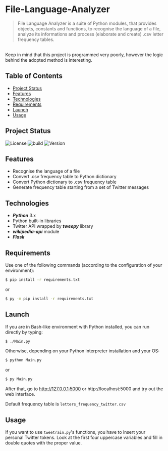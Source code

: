 # File-Language-Analyzer
> File Language Analyzer is a suite of Python modules, that provides objects, constants and functions, to recognise the language of a file, analyze its informations and process (elaborate and create) .csv letter frequency tables.
<br>
Keep in mind that this project is programmed very poorly, however the logic behind the adopted method is interesting.

## Table of Contents
* [Project Status](#project-status)
* [Features](#features)
* [Technologies](#technologies)
* [Requirements](#requirements)
* [Launch](#launch)
* [Usage](#usage)

## Project Status

![License](https://img.shields.io/badge/license-MIT-brightgreen) ![build](https://img.shields.io/badge/build-passed-brightgreen) ![Version](https://img.shields.io/badge/version-1.0.0-blue)

## Features

- Recognise the language of a file
- Convert .csv frequency table to Python dictionary
- Convert Python dictionary to .csv frequency table
- Generate frequency table starting from a set of Twitter messages

## Technologies

- **_Python_** 3.x
- Python built-in libraries
- Twitter API wrapped by **_tweepy_** library
- **_wikipedia-api_** module
- **_Flask_**

## Requirements

Use one of the following commands (according to the configuration of your environment):

```sh
$ pip install -r requirements.txt
```
or

```sh
$ py -m pip install -r requirements.txt
```

## Launch

If you are in Bash-like environment with Python installed, you can run directly by typing:

```sh
$ ./Main.py
```

Otherwise, depending on your Python interpreter installation and your OS:

```sh
$ python Main.py
```
or
```sh
$ py Main.py
```
After that, go to http://127.0.0.1:5000 or http://localhost:5000 and try out the web interface.

Default frequency table is `letters_frequency_twitter.csv`

## Usage

If you want to use `tweetrain.py`'s functions, you have to insert your personal Twitter tokens.
Look at the first four uppercase variables and fill in double quotes with the proper value.
